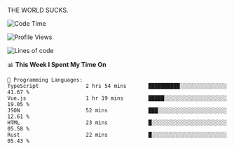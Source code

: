 THE WORLD SUCKS.

<!--START_SECTION:waka-->
![Code Time](http://img.shields.io/badge/Code%20Time-816%20hrs%208%20mins-blue)

![Profile Views](http://img.shields.io/badge/Profile%20Views-0-blue)

![Lines of code](https://img.shields.io/badge/From%20Hello%20World%20I%27ve%20Written-1.8%20million%20lines%20of%20code-blue)

📊 **This Week I Spent My Time On** 

```text
💬 Programming Languages: 
TypeScript               2 hrs 54 mins       ██████████░░░░░░░░░░░░░░░   41.67 % 
Vue.js                   1 hr 19 mins        █████░░░░░░░░░░░░░░░░░░░░   19.05 % 
JSON                     52 mins             ███░░░░░░░░░░░░░░░░░░░░░░   12.61 % 
HTML                     23 mins             █░░░░░░░░░░░░░░░░░░░░░░░░   05.58 % 
Rust                     22 mins             █░░░░░░░░░░░░░░░░░░░░░░░░   05.43 % 
```


<!--END_SECTION:waka-->
